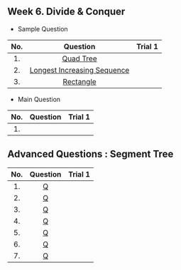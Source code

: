 ## Week 6. Divide & Conquer
* Sample Question

|No.  |Question|Trial 1|
|:---:|:------:|:-----:|
|1.  |[Quad Tree](https://www.acmicpc.net/problem/1992)| []() |
|2.  |[Longest Increasing Sequence](https://www.acmicpc.net/problem/14003)| []() |
|3.  |[Rectangle](https://www.acmicpc.net/problem/2171)| []() |


* Main Question

|No.  |Question|Trial 1|
|:---:|:------:|:-----:|
|1.  |[]()| []() |


## Advanced Questions : Segment Tree
|No.  |Question|Trial 1|
|:---:|:------:|:-----:|
|1. |[Q](https://www.acmicpc.net/problem/2243 ) | []() |
|2. |[Q](https://www.acmicpc.net/problem/10999) | []() |
|3. |[Q](https://www.acmicpc.net/problem/13537) | []() |
|4. |[Q](https://www.acmicpc.net/problem/2517 ) | []() |
|5. |[Q](https://www.acmicpc.net/problem/5419 ) | []() |
|6. |[Q](https://www.acmicpc.net/problem/17353) | []() |
|7. |[Q](https://www.acmicpc.net/problem/2336 ) | []() |